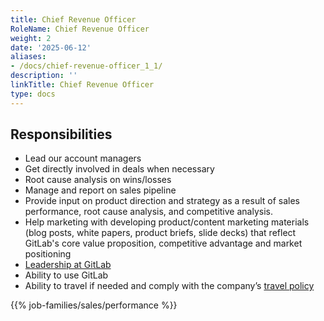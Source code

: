 ```yaml
---
title: Chief Revenue Officer
RoleName: Chief Revenue Officer
weight: 2
date: '2025-06-12'
aliases:
- /docs/chief-revenue-officer_1_1/
description: ''
linkTitle: Chief Revenue Officer
type: docs
---
```


## Responsibilities

- Lead our account managers
- Get directly involved in deals when necessary
- Root cause analysis on wins/losses
- Manage and report on sales pipeline
- Provide input on product direction and strategy as a result of sales
  performance, root cause analysis, and competitive analysis.
- Help marketing with developing product/content marketing materials (blog
  posts, white papers, product briefs, slide decks) that reflect GitLab's core
  value proposition, competitive advantage and market positioning
- [Leadership at GitLab](/handbook/company/structure/#e-group)
- Ability to use GitLab
- Ability to travel if needed and comply with the company’s [travel policy](/handbook/travel/)

{{% job-families/sales/performance %}}
